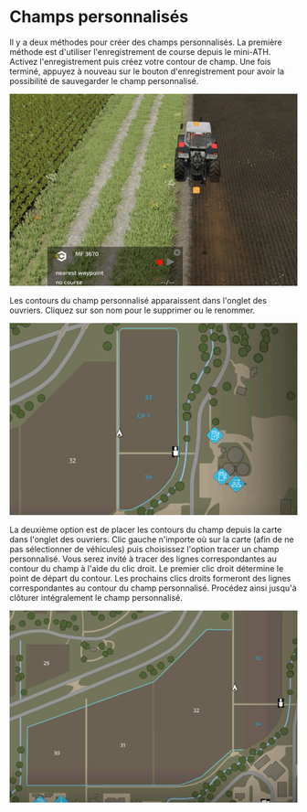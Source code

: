 # Champs personnalisés


Il y a deux méthodes pour créer des champs personnalisés.
La première méthode est d'utiliser l'enregistrement de course depuis le mini-ATH.
Activez l'enregistrement puis créez votre contour de champ.
Une fois terminé, appuyez à nouveau sur le bouton d'enregistrement pour avoir la possibilité de sauvegarder le champ personnalisé.


![Image](../assets/images/recordcustomhelp_0_0_765_510.png)


Les contours du champ personnalisé apparaissent dans l'onglet des ouvriers.
Cliquez sur son nom pour le supprimer ou le renommer.


![Image](../assets/images/donecustomhelp_0_0_765_510.png)


La deuxième option est de placer les contours du champ depuis la carte dans l'onglet des ouvriers.
Clic gauche n'importe où sur la carte (afin de ne pas sélectionner de véhicules) puis choisissez l'option tracer un champ personnalisé.
Vous serez invité à tracer des lignes correspondantes au contour du champ à l'aide du clic droit.
Le premier clic droit détermine le point de départ du contour.
Les prochains clics droits formeront des lignes correspondantes au contour du champ personnalisé. Procédez ainsi jusqu'à clôturer intégralement le champ personnalisé.


![Image](../assets/images/drawcustomhelp_0_0_765_510.png)

